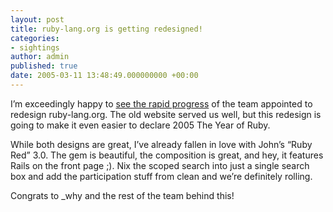 ```yaml
---
layout: post
title: ruby-lang.org is getting redesigned!
categories:
- sightings
author: admin
published: true
date: 2005-03-11 13:48:49.000000000 +00:00
---
```

<p>I&#8217;m exceedingly happy to <a href="http://redhanded.hobix.com/redesign2005/">see the rapid progress</a> of the team appointed to redesign ruby-lang.org. The old website served us well, but this redesign is going to make it even easier to declare 2005 The Year of Ruby.</p>
<p>While both designs are great, I&#8217;ve already fallen in love with John&#8217;s &#8220;Ruby Red&#8221; 3.0. The gem is beautiful, the composition is great, and hey, it features Rails on the front page ;). Nix the scoped search into just a single search box and add the participation stuff from clean and we&#8217;re definitely rolling.</p>
<p>Congrats to _why and the rest of the team behind this!</p>